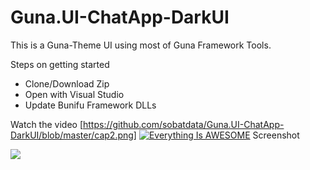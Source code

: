 # Guna.UI-ChatApp-DarkUI
This is a Guna-Theme UI using most of Guna Framework Tools.

Steps on getting started
* Clone/Download Zip
* Open with Visual Studio 
* Update Bunifu Framework DLLs

Watch the video [https://github.com/sobatdata/Guna.UI-ChatApp-DarkUI/blob/master/cap2.png]
[![Everything Is AWESOME](http://i.imgur.com/Ot5DWAW.png)](https://youtu.be/1hoLqetYgR4 "Everything Is AWESOME")
Screenshot

![](https://github.com/sobatdata/Guna.UI-ChatApp-DarkUI/blob/master/cap2.png)

